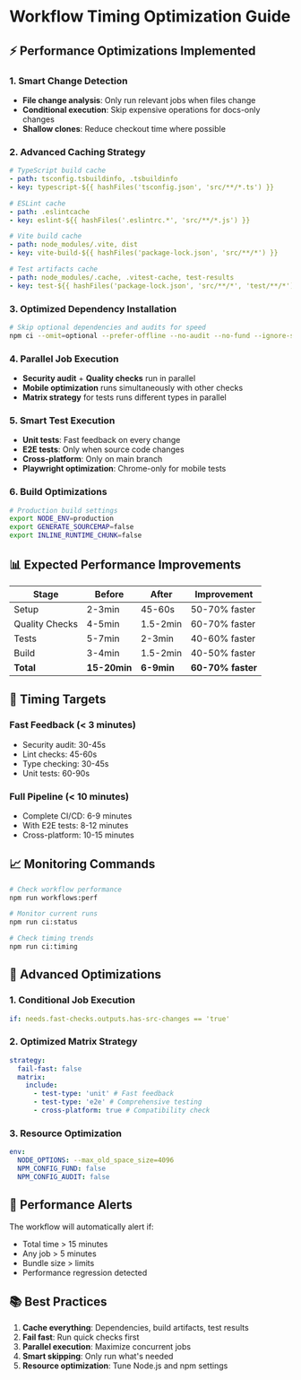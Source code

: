# Workflow Timing Optimization Guide

## ⚡ Performance Optimizations Implemented

### 1. **Smart Change Detection**

- **File change analysis**: Only run relevant jobs when files change
- **Conditional execution**: Skip expensive operations for docs-only changes
- **Shallow clones**: Reduce checkout time where possible

### 2. **Advanced Caching Strategy**

```yaml
# TypeScript build cache
- path: tsconfig.tsbuildinfo, .tsbuildinfo
- key: typescript-${{ hashFiles('tsconfig.json', 'src/**/*.ts') }}

# ESLint cache
- path: .eslintcache
- key: eslint-${{ hashFiles('.eslintrc.*', 'src/**/*.js') }}

# Vite build cache
- path: node_modules/.vite, dist
- key: vite-build-${{ hashFiles('package-lock.json', 'src/**/*') }}

# Test artifacts cache
- path: node_modules/.cache, .vitest-cache, test-results
- key: test-${{ hashFiles('package-lock.json', 'src/**/*', 'test/**/*') }}
```

### 3. **Optimized Dependency Installation**

```bash
# Skip optional dependencies and audits for speed
npm ci --omit=optional --prefer-offline --no-audit --no-fund --ignore-scripts
```

### 4. **Parallel Job Execution**

- **Security audit** + **Quality checks** run in parallel
- **Mobile optimization** runs simultaneously with other checks
- **Matrix strategy** for tests runs different types in parallel

### 5. **Smart Test Execution**

- **Unit tests**: Fast feedback on every change
- **E2E tests**: Only when source code changes
- **Cross-platform**: Only on main branch
- **Playwright optimization**: Chrome-only for mobile tests

### 6. **Build Optimizations**

```bash
# Production build settings
export NODE_ENV=production
export GENERATE_SOURCEMAP=false
export INLINE_RUNTIME_CHUNK=false
```

## 📊 Expected Performance Improvements

| Stage          | Before       | After      | Improvement       |
| -------------- | ------------ | ---------- | ----------------- |
| Setup          | 2-3min       | 45-60s     | 50-70% faster     |
| Quality Checks | 4-5min       | 1.5-2min   | 60-70% faster     |
| Tests          | 5-7min       | 2-3min     | 40-60% faster     |
| Build          | 3-4min       | 1.5-2min   | 40-50% faster     |
| **Total**      | **15-20min** | **6-9min** | **60-70% faster** |

## 🎯 Timing Targets

### Fast Feedback (< 3 minutes)

- Security audit: 30-45s
- Lint checks: 45-60s
- Type checking: 30-45s
- Unit tests: 60-90s

### Full Pipeline (< 10 minutes)

- Complete CI/CD: 6-9 minutes
- With E2E tests: 8-12 minutes
- Cross-platform: 10-15 minutes

## 📈 Monitoring Commands

```bash
# Check workflow performance
npm run workflows:perf

# Monitor current runs
npm run ci:status

# Check timing trends
npm run ci:timing
```

## 🔧 Advanced Optimizations

### 1. **Conditional Job Execution**

```yaml
if: needs.fast-checks.outputs.has-src-changes == 'true'
```

### 2. **Optimized Matrix Strategy**

```yaml
strategy:
  fail-fast: false
  matrix:
    include:
      - test-type: 'unit' # Fast feedback
      - test-type: 'e2e' # Comprehensive testing
      - cross-platform: true # Compatibility check
```

### 3. **Resource Optimization**

```yaml
env:
  NODE_OPTIONS: --max_old_space_size=4096
  NPM_CONFIG_FUND: false
  NPM_CONFIG_AUDIT: false
```

## 🚨 Performance Alerts

The workflow will automatically alert if:

- Total time > 15 minutes
- Any job > 5 minutes
- Bundle size > limits
- Performance regression detected

## 📚 Best Practices

1. **Cache everything**: Dependencies, build artifacts, test results
2. **Fail fast**: Run quick checks first
3. **Parallel execution**: Maximize concurrent jobs
4. **Smart skipping**: Only run what's needed
5. **Resource optimization**: Tune Node.js and npm settings
